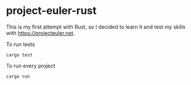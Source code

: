 # project-euler-rust
This is my first attempt with Rust, so I decided to learn it and test my skills with https://projecteuler.net.


To run tests
```
cargo test
```

To run every project
```
cargo run
```